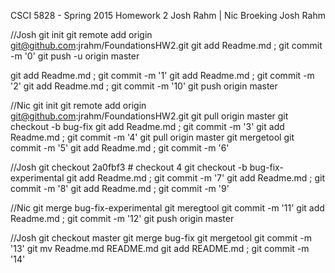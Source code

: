 CSCI 5828 - Spring 2015
Homework 2
Josh Rahm | Nic Broeking
Josh Rahm

//Josh
git init
git remote add origin git@github.com:jrahm/FoundationsHW2.git
git add Readme.md ; git commit -m '0'
git push -u origin master

git add Readme.md ; git commit -m '1'
git add Readme.md ; git commit -m '2'
git add Readme.md ; git commit -m '10'
git push origin master

//Nic
git init 
git remote add origin git@github.com:jrahm/FoundationsHW2.git
git pull origin master
git checkout -b bug-fix
git add Readme.md ; git commit -m '3'
git add Readme.md ; git commit -m '4'
git pull origin master
git mergetool
git commit -m '5'
git add Readme.md ; git commit -m '6'

//Josh
git checkout 2a0fbf3 # checkout 4
git checkout -b bug-fix-experimental
git add Readme.md ; git commit -m '7'
git add Readme.md ; git commit -m '8'
git add Readme.md ; git commit -m '9'

//Nic
git merge bug-fix-experimental
git meregtool
git commit -m '11'
git add Readme.md ; git commit -m '12'
git push origin master

//Josh
git checkout master
git merge bug-fix
git mergetool
git commit -m '13'
git mv Readme.md README.md
git add README.md ; git commit -m '14'
